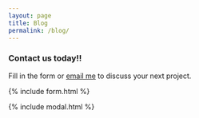 ```yaml
---
layout: page
title: Blog
permalink: /blog/
---
```



### Contact us today!!

Fill in the form or [email me](mailto:{{site.email}}) to discuss your next project.

{% include form.html %}

{% include modal.html %}

